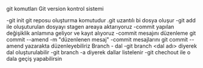 git komutları
Git version kontrol sistemi

-git init git reposu oluşturma komutudur .git uzantılı bi dosya oluşur
-git add ile oluşuturulan dosyayı stagen areaya aktarıyoruz
-commit yapılan değişiklik anlamına geliyor ve kayıt alıyoruz
-commit mesajını düzenleme git commit --amend -m "düzenlenen mesaj"
-commit mesajlarını git commit --amend yazarakta düzenleyebiliriz
Branch - dal
-git branch <dal adı> diyerek dal oluşturulabilir
-git branch -a diyerek dallar listelenir
-git chechout <dal ad> ile o dala geçiş yapabilirsin


